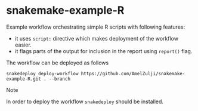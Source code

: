 # snakemake-example-R
Example workflow orchestrating simple R scripts with following features: 

* it uses `script:` directive which makes deployment of the workflow easier.
* it flags parts of the output for inclusion in the report using `report()` flag.

The workflow can be deployed as follows

```
snakedeploy deploy-workflow https://github.com/AmelZulji/snakemake-example-R.git . --branch
```

> [!NOTE]
> In order to deploy the workflow `snakedeploy` should be installed. 